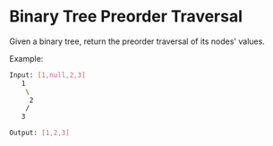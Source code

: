 # Binary Tree Preorder Traversal

Given a binary tree, return the preorder traversal of its nodes' values.

Example:

```bash
Input: [1,null,2,3]
   1
    \
     2
    /
   3

Output: [1,2,3]
```